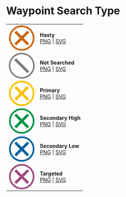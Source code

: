 # Waypoint Search Type
|            |                     |
| ---------- | ------------------- | 
| <img src="https://github.com/NAPSG/USR-Symbology/blob/main/Waypoint%20Search%20Type/SVGs/USR_WaypointSearchType_Hasty.svg" align="center" width="70px"/> | **Hasty** <br> <a href="https://github.com/NAPSG/USR-Symbology/blob/main/Waypoint%20Search%20Type/PNGs/USR_WaypointSearchType_Hasty.png">PNG</a> \| <a href="https://github.com/NAPSG/USR-Symbology/blob/main/Waypoint%20Search%20Type/SVGs/USR_WaypointSearchType_Hasty.svg">SVG</a>|
| <img src="https://github.com/NAPSG/USR-Symbology/blob/main/Waypoint%20Search%20Type/PNGs/USR_WaypointSearchType_NotSearched.png" align="center" width="70px"/> | **Not Searched** <br> <a href="https://github.com/NAPSG/USR-Symbology/blob/main/Waypoint%20Search%20Type/PNGs/USR_WaypointSearchType_NotSearched.png">PNG</a> \| <a href="https://github.com/NAPSG/USR-Symbology/blob/main/Waypoint%20Search%20Type/SVGs/USR_WaypointSearchType_NotSearched.svg">SVG</a>|
| <img src="https://github.com/NAPSG/USR-Symbology/blob/main/Waypoint%20Search%20Type/SVGs/USR_WaypointSearchType_Primary.svg" align="center" width="70px"/> | **Primary** <br> <a href="https://github.com/NAPSG/USR-Symbology/blob/main/Waypoint%20Search%20Type/PNGs/USR_WaypointSearchType_Primary.png">PNG</a> \| <a href="https://github.com/NAPSG/USR-Symbology/blob/main/Waypoint%20Search%20Type/SVGs/USR_WaypointSearchType_Primary.svg">SVG</a>|
| <img src="https://github.com/NAPSG/USR-Symbology/blob/main/Waypoint%20Search%20Type/SVGs/USR_WaypointSearchType_SecondaryHigh.svg" align="center" width="70px"/> | **Secondary High** <br> <a href="https://github.com/NAPSG/USR-Symbology/blob/main/Waypoint%20Search%20Type/PNGs/USR_WaypointSearchType_SecondaryHigh.png">PNG</a> \| <a href="https://github.com/NAPSG/USR-Symbology/blob/main/Waypoint%20Search%20Type/SVGs/USR_WaypointSearchType_SecondaryHigh.svg">SVG</a>|
| <img src="https://github.com/NAPSG/USR-Symbology/blob/main/Waypoint%20Search%20Type/SVGs/USR_WaypointSearchType_SecondaryLow.svg" align="center" width="70px"/> | **Secondary Low** <br> <a href="https://github.com/NAPSG/USR-Symbology/blob/main/Waypoint%20Search%20Type/PNGs/USR_WaypointSearchType_SecondaryLow.png">PNG</a> \| <a href="https://github.com/NAPSG/USR-Symbology/blob/main/Waypoint%20Search%20Type/SVGs/USR_WaypointSearchType_SecondaryLow.svg">SVG</a>|
| <img src="https://github.com/NAPSG/USR-Symbology/blob/main/Waypoint%20Search%20Type/SVGs/USR_WaypointSearchType_Targeted.svg" align="center" width="70px"/> | **Targeted** <br> <a href="https://github.com/NAPSG/USR-Symbology/blob/main/Waypoint%20Search%20Type/PNGs/USR_WaypointSearchType_Targeted.png">PNG</a> \| <a href="https://github.com/NAPSG/USR-Symbology/blob/main/Waypoint%20Search%20Type/SVGs/USR_WaypointSearchType_Targeted.svg">SVG</a>|

